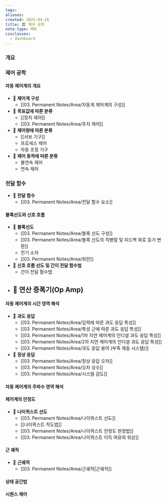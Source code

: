 ```yaml
---
tags:
aliases: 
created: 2025-04-26
title: 🏛️ 제어 공학
note-type: MOC
cssclasses:
  - dashboard
---
```



### 개요


### 제어 공학

#### 자동 제어계의 개요
- 📖 **제어계 구성**
	- [[03. Permanent Notes/Area/자동계 제어계의 구성]]
- 📖 **목표값에 따른 분류**
	- [[정치 제어]]
	- [[03. Permanent Notes/Area/추치 제어]]
- 📖 **제어량에 따른 분류**
	- [[서보 기구]]
	- 프로세스 제어
	- 자동 조정 기구
- 📖 **제어 동작에 따른 분류**
	- 불연속 제어
	- 연속 제어
### 전달 함수
- 📖 **전달 함수**
	- [[03. Permanent Notes/Area/전달 함수 요소]]


#### 블록선도와 신호 흐름
- 📖 **블록선도**
	- [[03. Permanent Notes/Area/블록 선도 구성]]
	- [[03. Permanent Notes/Area/블록 선도의 직병렬 및 피드백 회로 등가 변환]]
	- 전기 소자
	- [[03. Permanent Notes/Area/외란]]
- 📖 **신호 흐름 선도 및 간이 전달 함수법**
	- 간이 전달 함수법
- 📖 **연산 증폭기(Op Amp)**
	- 
#### 자동 제어계의 시간 영역 해석
- 📖 **과도 응답**
	- [[03. Permanent Notes/Area/입력에 따른 과도 응답 특성]]
	- [[03. Permanent Notes/Area/특성 근에 따른 과도 응답 특성]]
	- [[03. Permanent Notes/Area/1차 지연 제어계의 인디셜 과도 응답 특성]]
	- [[03. Permanent Notes/Area/2차 지연 제어계의 인디셜 과도 응답 특성]]
	- [[03. Permanent Notes/Area/과도 응답 용어 (부족 제동 시스템)]]
- 📖 **정상 응답**
	- [[03. Permanent Notes/Area/정상 응답 오차]]
	- [[03. Permanent Notes/Area/오차 상수]]
	- [[03. Permanent Notes/Area/시스템 감도]]

#### 자동 제어계의 주파수 영역 해석

#### 제어계의 안정도
- 📖 **나이퀴스트 선도**
	- [[03. Permanent Notes/Area/나이퀴스트 선도]]
	- [[나이퀴스트 작도법]]
	- [[03. Permanent Notes/Area/나이퀴스트 안정도 판정법]]
	- [[03. Permanent Notes/Area/나이퀴스트 이득 여유와 위상]]

#### 근 궤적
- 📖 **근궤적**
	- [[03. Permanent Notes/Area/근궤적|근궤적]]

#### 상태 공간법


#### 시퀀스 제어

